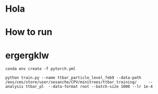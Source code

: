 # Hola 
# How to run 
# ergergklw
```
conda env create -f pytorch.yml

python train.py --name ttbar_particle_level_feb9 --data-path /eos/cms/store/user/sesanche/CPV/minitrees/ttbar_training/     --analysis ttbar_pl  --data-format root --batch-size 1000 --lr 1e-4
```
